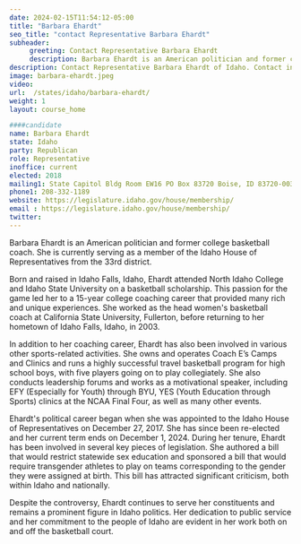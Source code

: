 ```yaml
---
date: 2024-02-15T11:54:12-05:00
title: "Barbara Ehardt"
seo_title: "contact Representative Barbara Ehardt"
subheader:
     greeting: Contact Representative Barbara Ehardt
     description: Barbara Ehardt is an American politician and former college basketball coach. She is currently serving as a member of the Idaho House of Representatives from the 33rd district.
description: Contact Representative Barbara Ehardt of Idaho. Contact information for Barbara Ehardt includes email address, phone number, and mailing address.
image: barbara-ehardt.jpeg
video:
url:  /states/idaho/barbara-ehardt/
weight: 1
layout: course_home

####candidate
name: Barbara Ehardt
state: Idaho
party: Republican
role: Representative
inoffice: current
elected: 2018
mailing1: State Capitol Bldg Room EW16 PO Box 83720 Boise, ID 83720-0038
phone1: 208-332-1189
website: https://legislature.idaho.gov/house/membership/
email : https://legislature.idaho.gov/house/membership/
twitter:
---
```


Barbara Ehardt is an American politician and former college basketball coach. She is currently serving as a member of the Idaho House of Representatives from the 33rd district.

Born and raised in Idaho Falls, Idaho, Ehardt attended North Idaho College and Idaho State University on a basketball scholarship. This passion for the game led her to a 15-year college coaching career that provided many rich and unique experiences. She worked as the head women's basketball coach at California State University, Fullerton, before returning to her hometown of Idaho Falls, Idaho, in 2003.

In addition to her coaching career, Ehardt has also been involved in various other sports-related activities. She owns and operates Coach E’s Camps and Clinics and runs a highly successful travel basketball program for high school boys, with five players going on to play collegiately. She also conducts leadership forums and works as a motivational speaker, including EFY (Especially for Youth) through BYU, YES (Youth Education through Sports) clinics at the NCAA Final Four, as well as many other events.

Ehardt's political career began when she was appointed to the Idaho House of Representatives on December 27, 2017. She has since been re-elected and her current term ends on December 1, 2024. During her tenure, Ehardt has been involved in several key pieces of legislation. She authored a bill that would restrict statewide sex education and sponsored a bill that would require transgender athletes to play on teams corresponding to the gender they were assigned at birth. This bill has attracted significant criticism, both within Idaho and nationally.

Despite the controversy, Ehardt continues to serve her constituents and remains a prominent figure in Idaho politics. Her dedication to public service and her commitment to the people of Idaho are evident in her work both on and off the basketball court.
